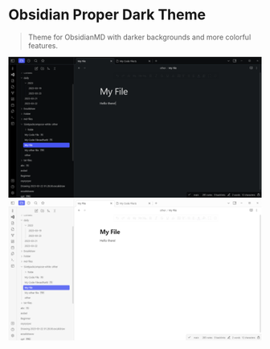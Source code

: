 # Obsidian Proper Dark Theme

> Theme for ObsidianMD with darker backgrounds and more colorful features.

![img.png](img.png)
![img_1.png](img_1.png)
